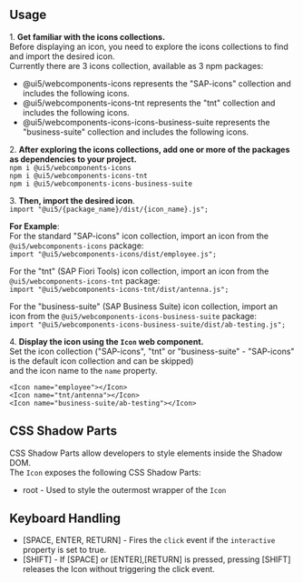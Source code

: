 ## Usage

1\. **Get familiar with the icons collections.**  
Before displaying an icon, you need to explore the icons collections to find and import the desired icon.  
Currently there are 3 icons collection, available as 3 npm packages:

- <ui5-link target="_blank" href="https://www.npmjs.com/package/@ui5/webcomponents-icons">@ui5/webcomponents-icons</ui5-link> represents the "SAP-icons" collection and includes the following <ui5-link target="_blank" href="https://sdk.openui5.org/test-resources/sap/m/demokit/iconExplorer/webapp/index.html#/overview/SAP-icons">icons</ui5-link>.
- <ui5-link target="_blank" href="https://www.npmjs.com/package/@ui5/webcomponents-icons-tnt">@ui5/webcomponents-icons-tnt</ui5-link> represents the "tnt" collection and includes the following <ui5-link target="_blank" href="https://sdk.openui5.org/test-resources/sap/m/demokit/iconExplorer/webapp/index.html#/overview/SAP-icons-TNT">icons</ui5-link>.
- <ui5-link target="_blank" href="https://www.npmjs.com/package/@ui5/webcomponents-icons-business-suite">@ui5/webcomponents-icons-icons-business-suite</ui5-link> represents the "business-suite" collection and includes the following <ui5-link target="_blank" href="https://ui5.sap.com/test-resources/sap/m/demokit/iconExplorer/webapp/index.html#/overview/BusinessSuiteInAppSymbols">icons</ui5-link>.

2\. **After exploring the icons collections, add one or more of the packages as dependencies to your project.**  
`npm i @ui5/webcomponents-icons`  
`npm i @ui5/webcomponents-icons-tnt`  
`npm i @ui5/webcomponents-icons-business-suite`

3\. **Then, import the desired icon**.  
`import "@ui5/{package_name}/dist/{icon_name}.js";`

**For Example**:  
For the standard "SAP-icons" icon collection, import an icon from the `@ui5/webcomponents-icons` package:  
`import "@ui5/webcomponents-icons/dist/employee.js";`

For the "tnt" (SAP Fiori Tools) icon collection, import an icon from the `@ui5/webcomponents-icons-tnt` package:  
`import "@ui5/webcomponents-icons-tnt/dist/antenna.js";`

For the "business-suite" (SAP Business Suite) icon collection, import an icon from the `@ui5/webcomponents-icons-business-suite` package:  
`import "@ui5/webcomponents-icons-business-suite/dist/ab-testing.js";`

4\. **Display the icon using the `Icon` web component.**  
Set the icon collection ("SAP-icons", "tnt" or "business-suite" - "SAP-icons" is the default icon collection and can be skipped)  
and the icon name to the `name` property.

`<Icon name="employee"></Icon>`  
`<Icon name="tnt/antenna"></Icon>`  
`<Icon name="business-suite/ab-testing"></Icon>`

## CSS Shadow Parts

<ui5-link target="_blank" href="https://developer.mozilla.org/en-US/docs/Web/CSS/::part">CSS Shadow Parts</ui5-link> allow developers to style elements inside the Shadow DOM.  
The `Icon` exposes the following CSS Shadow Parts:

- root - Used to style the outermost wrapper of the `Icon`

## Keyboard Handling

- \[SPACE, ENTER, RETURN\] - Fires the `click` event if the `interactive` property is set to true.
- \[SHIFT\] - If \[SPACE\] or \[ENTER\],\[RETURN\] is pressed, pressing \[SHIFT\] releases the Icon without triggering the click event.
